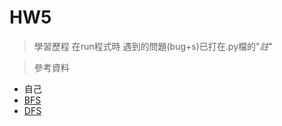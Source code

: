 # HW5
> 學習歷程
  在run程式時 遇到的問題(bug+s)已打在.py檔的"*註*"
  
> 參考資料
* 自己
* [BFS](http://isee.scu.edu.tw/mod/url/view.php?id=547569)
* [DFS](http://isee.scu.edu.tw/mod/url/view.php?id=549479)
